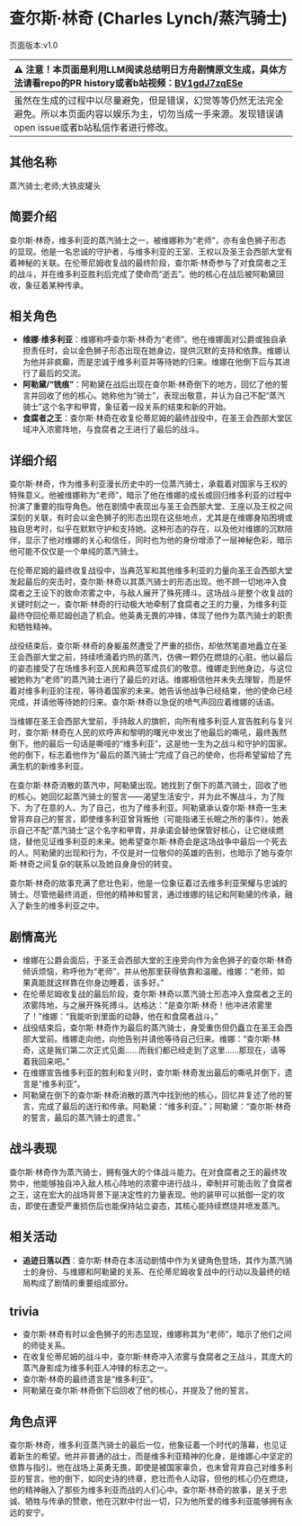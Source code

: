 # 查尔斯·林奇 (Charles Lynch/蒸汽骑士)
页面版本:v1.0
 

| :warning: 注意！本页面是利用LLM阅读总结明日方舟剧情原文生成，具体方法请看repo的PR history或者b站视频：[BV1gdJ7zqESe](https://www.bilibili.com/video/BV1gdJ7zqESe/)         |
|:----------------------------|
| 虽然在生成的过程中以尽量避免，但是错误，幻觉等等仍然无法完全避免。所以本页面内容以娱乐为主，切勿当成一手来源。发现错误请open issue或者b站私信作者进行修改。|



## 其他名称
蒸汽骑士;老师;大铁皮罐头
## 简要介绍
查尔斯·林奇，维多利亚的蒸汽骑士之一，被维娜称为“老师”，亦有金色狮子形态的显现。他是一名忠诚的守护者，与维多利亚的王室、王权以及圣王会西部大堂有着神秘的关联。在伦蒂尼姆收复战的最终阶段，查尔斯·林奇参与了对食腐者之王的战斗，并在维多利亚胜利后完成了使命而“逝去”。他的核心在战后被阿勒黛回收，象征着某种传承。
## 相关角色
-   **维娜·维多利亚**：维娜称呼查尔斯·林奇为“老师”。他在维娜面对公爵或独自承担责任时，会以金色狮子形态出现在她身边，提供沉默的支持和依靠。维娜认为他并非疯癫，而是忠诚于维多利亚并等待她的归来。维娜在他倒下后与其进行了最后的交流。
-   **阿勒黛/“铣痕”**：阿勒黛在战后出现在查尔斯·林奇倒下的地方，回忆了他的誓言并回收了他的核心。她称他为“骑士”，表现出敬意，并认为自己不配“蒸汽骑士”这个名字和甲胄，象征着一段关系的结束和新的开始。
-   **食腐者之王**：查尔斯·林奇在收复伦蒂尼姆的最终战役中，在圣王会西部大堂区域冲入浓雾阵地，与食腐者之王进行了最后的战斗。
## 详细介绍
查尔斯·林奇，作为维多利亚漫长历史中的一位蒸汽骑士，承载着对国家与王权的特殊意义。他被维娜称为“老师”，暗示了他在维娜的成长或回归维多利亚的过程中扮演了重要的指导角色。他在剧情中表现出与圣王会西部大堂、王座以及王权之间深刻的关联，有时会以金色狮子的形态出现在这些地点，尤其是在维娜身陷困境或独自思考时，似乎在默默守护和支持她。这种形态的存在，以及他对维娜的沉默陪伴，显示了他对维娜的关心和信任，同时也为他的身份增添了一层神秘色彩，暗示他可能不仅仅是一个单纯的蒸汽骑士。

在伦蒂尼姆的最终收复战役中，当典范军和其他维多利亚的力量向圣王会西部大堂发起最后的突击时，查尔斯·林奇以其蒸汽骑士的形态出现。他不顾一切地冲入食腐者之王设下的致命浓雾之中，与敌人展开了殊死搏斗。这场战斗是整个收复战的关键时刻之一，查尔斯·林奇的行动极大地牵制了食腐者之王的力量，为维多利亚最终夺回伦蒂尼姆创造了机会。他英勇无畏的冲锋，体现了他作为蒸汽骑士的职责和牺牲精神。

战役结束后，查尔斯·林奇的身躯虽然遭受了严重的损伤，却依然笔直地矗立在圣王会西部大堂之前，持续喷涌着灼热的蒸汽，仿佛一颗仍在燃烧的心脏。他以最后的姿态接受了在场维多利亚人民和典范军成员们的敬意。维娜走到他身边，与这位被她称为“老师”的蒸汽骑士进行了最后的对话。维娜相信他并未失去理智，而是怀着对维多利亚的注视，等待着国家的未来。她告诉他战争已经结束，他的使命已经完成，并请他等待她的归来。查尔斯·林奇以急促的喷气声回应着维娜的话语。

当维娜在圣王会西部大堂前，手持敌人的旗帜，向所有维多利亚人宣告胜利与复兴时，查尔斯·林奇在人民的欢呼声和黎明的曙光中发出了他最后的嘶吼，最终轰然倒下。他的最后一句话是嘶哑的“维多利亚”，这是他一生为之战斗和守护的国家。他的倒下，标志着他作为“最后的蒸汽骑士”完成了自己的使命，也将希望留给了充满生机的新维多利亚。

在查尔斯·林奇消散的蒸汽中，阿勒黛出现。她找到了倒下的蒸汽骑士，回收了他的核心。她回忆起蒸汽骑士的誓言——渴望生活安宁，并为此不懈战斗，为了陛下、为了在意的人、为了自己，也为了维多利亚。阿勒黛承认查尔斯·林奇一生未曾背弃自己的誓言，即使维多利亚曾背叛他（可能指诸王长眠之所的事件）。她表示自己不配“蒸汽骑士”这个名字和甲胄，并承诺会替他保管好核心，让它继续燃烧，替他见证维多利亚的未来。她希望查尔斯·林奇会是这场战争中最后一个死去的人。阿勒黛的出现和行为，不仅是对一位敬仰的英雄的告别，也暗示了她与查尔斯·林奇之间复杂的联系以及她自身身份的转变。

查尔斯·林奇的故事充满了悲壮色彩，他是一位象征着过去维多利亚荣耀与忠诚的骑士。尽管他最终消逝，但他的精神和誓言，通过维娜的铭记和阿勒黛的传承，融入了新生的维多利亚之中。
## 剧情高光
-   维娜在公爵会面后，于圣王会西部大堂的王座旁向作为金色狮子的查尔斯·林奇倾诉烦恼，称呼他为“老师”，并从他那里获得依靠和温暖。维娜：“老师，如果真能就这样靠在你身边睡着，该多好。”
-   在伦蒂尼姆收复战的最后阶段，查尔斯·林奇以蒸汽骑士形态冲入食腐者之王的浓雾阵地，与之展开殊死搏斗。达格达：“是查尔斯·林奇！他冲进浓雾里了！”维娜：“我能听到里面的动静，他在和食腐者战斗。”
-   战役结束后，查尔斯·林奇作为最后的蒸汽骑士，身受重伤但仍矗立在圣王会西部大堂前。维娜走向他，向他告别并请他等待自己归来。维娜：“查尔斯·林奇，这是我们第二次正式见面......而我们都已经走到了这里......那现在，请等着我回来吧。”
-   在维娜宣告维多利亚的胜利和复兴时，查尔斯·林奇发出最后的嘶吼并倒下，遗言是“维多利亚”。
-   阿勒黛在倒下的查尔斯·林奇消散的蒸汽中找到他的核心，回忆并复述了他的誓言，完成了最后的送行和传承。阿勒黛：“维多利亚。”；阿勒黛：“查尔斯·林奇的誓言，最后的蒸汽骑士的遗言。”
## 战斗表现
查尔斯·林奇作为蒸汽骑士，拥有强大的个体战斗能力。在对食腐者之王的最终攻势中，他能够独自冲入敌人核心阵地的浓雾中进行战斗，牵制并可能击败了食腐者之王，这在宏大的战场背景下是决定性的力量表现。他的装甲可以抵御一定的攻击，即使在遭受严重损伤后也能保持站立姿态，其核心能持续燃烧并喷发蒸汽。
## 相关活动
-   **追迹日落以西**：查尔斯·林奇在本活动剧情中作为关键角色登场，其作为蒸汽骑士的身份、与维娜和阿勒黛的关系、在伦蒂尼姆收复战中的行动以及最终的结局构成了剧情的重要组成部分。
## trivia
-   查尔斯·林奇有时以金色狮子的形态显现，维娜称其为“老师”，暗示了他们之间的师徒关系。
-   在收复伦蒂尼姆的战斗中，查尔斯·林奇冲入浓雾与食腐者之王战斗，其庞大的蒸汽身影成为维多利亚人冲锋的标志之一。
-   查尔斯·林奇的最终遗言是“维多利亚”。
-   阿勒黛在查尔斯·林奇倒下后回收了他的核心，并提及了他的誓言。
## 角色点评
查尔斯·林奇，维多利亚蒸汽骑士的最后一位，他象征着一个时代的落幕，也见证着新生的希望。他并非普通的战士，而是维多利亚精神的化身，是维娜心中坚定的依靠与指引。他在战场上英勇无畏，即使是被国家辜负，也未曾背弃自己对维多利亚的誓言。他的倒下，如同史诗的终章，悲壮而令人动容，但他的核心仍在燃烧，他的精神融入了那些为维多利亚而战的人们心中。查尔斯·林奇的故事，是关于忠诚、牺牲与传承的赞歌，他在沉默中付出一切，只为他所爱的维多利亚能够拥有永远的安宁。